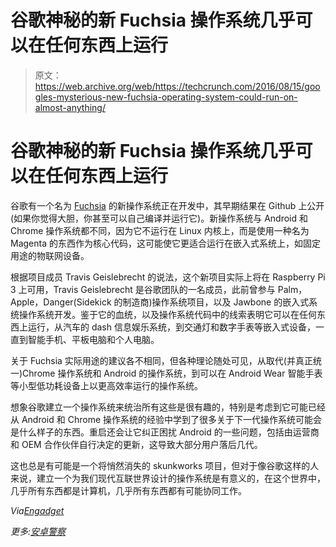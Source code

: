 # 谷歌神秘的新 Fuchsia 操作系统几乎可以在任何东西上运行

> 原文：<https://web.archive.org/web/https://techcrunch.com/2016/08/15/googles-mysterious-new-fuchsia-operating-system-could-run-on-almost-anything/>

# 谷歌神秘的新 Fuchsia 操作系统几乎可以在任何东西上运行

谷歌有一个名为 [Fuchsia](https://web.archive.org/web/20230405131854/https://github.com/fuchsia-mirror) 的新操作系统正在开发中，其早期结果在 Github 上公开(如果你觉得大胆，你甚至可以自己编译并运行它)。新操作系统与 Android 和 Chrome 操作系统都不同，因为它不运行在 Linux 内核上，而是使用一种名为 Magenta 的东西作为核心代码，这可能使它更适合运行在嵌入式系统上，如固定用途的物联网设备。

根据项目成员 Travis Geislebrecht 的说法，这个新项目实际上将在 Raspberry Pi 3 上可用，Travis Geislebrecht 是谷歌团队的一名成员，此前曾参与 Palm，Apple，Danger(Sidekick 的制造商)操作系统项目，以及 Jawbone 的嵌入式系统操作系统开发。鉴于它的血统，以及操作系统代码中的线索表明它可以在任何东西上运行，从汽车的 dash 信息娱乐系统，到交通灯和数字手表等嵌入式设备，一直到智能手机、平板电脑和个人电脑。

关于 Fuchsia 实际用途的建议各不相同，但各种理论随处可见，从取代(并真正统一)Chrome 操作系统和 Android 的操作系统，到可以在 Android Wear 智能手表等小型低功耗设备上以更高效率运行的操作系统。

想象谷歌建立一个操作系统来统治所有这些是很有趣的，特别是考虑到它可能已经从 Android 和 Chrome 操作系统的经验中学到了很多关于下一代操作系统可能会是什么样子的东西。重启还会让它纠正困扰 Android 的一些问题，包括由运营商和 OEM 合作伙伴自行决定的更新，这导致大部分用户落后几代。

这也总是有可能是一个将悄然消失的 skunkworks 项目，但对于像谷歌这样的人来说，建立一个为我们现代互联世界设计的操作系统是有意义的，在这个世界中，几乎所有东西都是计算机，几乎所有东西都有可能协同工作。

*Via[Engadget](https://web.archive.org/web/20230405131854/https://www.engadget.com/2016/08/13/google-fuchsia-operating-system/)*

*更多:[安卓警察](https://web.archive.org/web/20230405131854/http://www.androidpolice.com/2016/08/12/google-developing-new-fuchsia-os-also-likes-making-new-words/)*